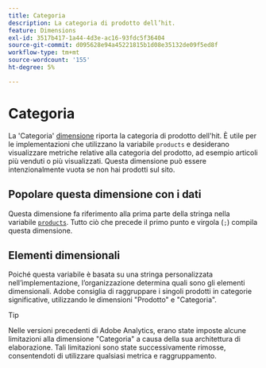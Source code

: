 ```yaml
---
title: Categoria
description: La categoria di prodotto dell’hit.
feature: Dimensions
exl-id: 3517b417-1a44-4d3e-ac16-93fdc5f36404
source-git-commit: d095628e94a45221815b1d08e35132de09f5ed8f
workflow-type: tm+mt
source-wordcount: '155'
ht-degree: 5%

---
```


# Categoria

La &#39;Categoria&#39; [dimensione](overview.md) riporta la categoria di prodotto dell&#39;hit. È utile per le implementazioni che utilizzano la variabile `products` e desiderano visualizzare metriche relative alla categoria del prodotto, ad esempio articoli più venduti o più visualizzati. Questa dimensione può essere intenzionalmente vuota se non hai prodotti sul sito.

## Popolare questa dimensione con i dati

Questa dimensione fa riferimento alla prima parte della stringa nella variabile [`products`](/help/implement/vars/page-vars/products.md). Tutto ciò che precede il primo punto e virgola (`;`) compila questa dimensione.

## Elementi dimensionali

Poiché questa variabile è basata su una stringa personalizzata nell’implementazione, l’organizzazione determina quali sono gli elementi dimensionali. Adobe consiglia di raggruppare i singoli prodotti in categorie significative, utilizzando le dimensioni &quot;Prodotto&quot; e &quot;Categoria&quot;.

>[!TIP]
>
>Nelle versioni precedenti di Adobe Analytics, erano state imposte alcune limitazioni alla dimensione &quot;Categoria&quot; a causa della sua architettura di elaborazione. Tali limitazioni sono state successivamente rimosse, consentendoti di utilizzare qualsiasi metrica e raggruppamento.
